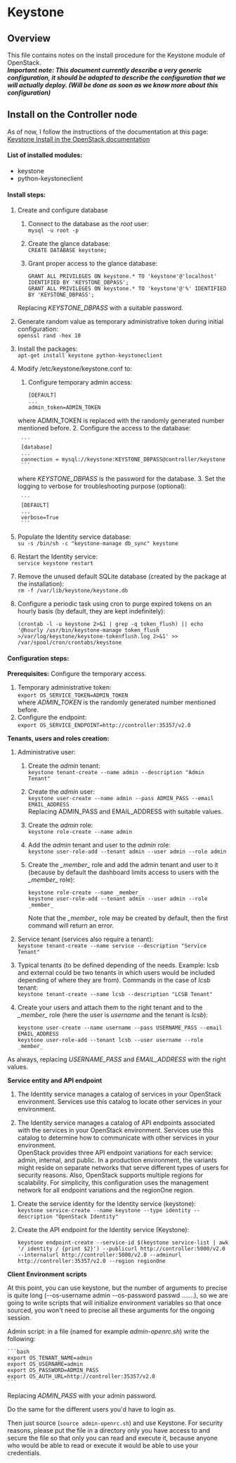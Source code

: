 # Keystone

## Overview

This file contains notes on the install procedure for the Keystone module of OpenStack.  
***Important note: This document currently describe a very generic configuration, it should be adapted to describe the configuration that we will actually deploy. (Will be done as soon as we know more about this configuration)***

## Install on the Controller node

As of now, I follow the instructions of the documentation at this page:  
[Keystone Install in the OpenStack documentation](http://docs.openstack.org/juno/install-guide/install/apt/content/keystone-install.html)

#### List of installed modules:
- keystone
- python-keystoneclient

#### Install steps:
1. Create and configure database
    1. Connect to the database as the _root_ user:  
        `mysql -u root -p`
    2. Create the glance database:  
        `CREATE DATABASE keystone;`
    3. Grant proper access to the glance database:
    
        ```
        GRANT ALL PRIVILEGES ON keystone.* TO 'keystone'@'localhost' IDENTIFIED BY 'KEYSTONE_DBPASS';
        GRANT ALL PRIVILEGES ON keystone.* TO 'keystone'@'%' IDENTIFIED BY 'KEYSTONE_DBPASS';
        ```  
    Replacing _KEYSTONE_DBPASS_ with a suitable password.
2. Generate random value as temporary administrative token during initial configuration:  
    `openssl rand -hex 10`
3. Install the packages:  
    `apt-get install keystone python-keystoneclient`
4. Modify /etc/keystone/keystone.conf to:
    1. Configure temporary admin access:
    
        ```
        [DEFAULT]
        ...
        admin_token=ADMIN_TOKEN
        ```
    where ADMIN_TOKEN is replaced with the randomly generated number mentioned before.
    2. Configure the access to the database:
    
        ```
        [database]
        ...
        connection = mysql://keystone:KEYSTONE_DBPASS@controller/keystone
        ```
    where _KEYSTONE_DBPASS_ is the password for the database.
    3. Set the logging to verbose for troubleshooting purpose (optional):
    
        ```
        [DEFAULT]
        ...
        verbose=True
        ```
5. Populate the Identity service database:  
    `su -s /bin/sh -c "keystone-manage db_sync" keystone`
6. Restart the Identity service:  
    `service keystone restart`
7. Remove the unused default SQLite database (created by the package at the installation):  
    `rm -f /var/lib/keystone/keystone.db`
8. Configure a periodic task using cron to purge expired tokens on an hourly basis (by default, they are kept indefinitely):

    ```
    (crontab -l -u keystone 2>&1 | grep -q token_flush) || echo '@hourly /usr/bin/keystone-manage token_flush >/var/log/keystone/keystone-tokenflush.log 2>&1' >> /var/spool/cron/crontabs/keystone
    ```

#### Configuration steps:
**Prerequisites:** Configure the temporary access.

1. Temporary administrative token:  
    `export OS_SERVICE_TOKEN=ADMIN_TOKEN`  
where _ADMIN_TOKEN_ is the randomly generated number mentioned before.
2. Configure the endpoint:  
    `export OS_SERVICE_ENDPOINT=http://controller:35357/v2.0`

**Tenants, users and roles creation:**

1. Administrative user:
    1. Create the _admin_ tenant:  
        `keystone tenant-create --name admin --description "Admin Tenant"`
    2. Create the _admin_ user:  
        `keystone user-create --name admin --pass ADMIN_PASS --email EMAIL_ADDRESS`  
    Replacing ADMIN_PASS and EMAIL_ADDRESS with suitable values.
    3. Create the _admin_ role:  
        `keystone role-create --name admin`
    4. Add the _admin_ tenant and user to the _admin_ role:  
        `keystone user-role-add --tenant admin --user admin --role admin`
    5. Create the _\_member\__ role and add the admin tenant and user to it (because by default the dashboard limits access to users with the _\_member\__ role):
    
        ```
        keystone role-create --name _member_
        keystone user-role-add --tenant admin --user admin --role _member_
        ```  
        Note that the _\_member\__ role may be created by default, then the first command will return an error.
2. Service tenant (services also require a tenant):  
    `keystone tenant-create --name service --description "Service Tenant"`
3. Typical tenants (to be defined depending of the needs. Example: lcsb and external could be two tenants in which users would be included depending of where they are from). Commands in the case of _lcsb_ tenant:  
    `keystone tenant-create --name lcsb --description "LCSB Tenant"`
4. Create your users and attach them to the right tenant and to the _\_member\__ role (here the user is _username_ and the tenant is _lcsb_):

    ```
    keystone user-create --name username --pass USERNAME_PASS --email EMAIL_ADDRESS
    keystone user-role-add --tenant lcsb --user username --role _member_
    ```
As always, replacing _USERNAME_PASS_ and _EMAIL_ADDRESS_ with the right values.

**Service entity and API endpoint**  
1) The Identity service manages a catalog of services in your OpenStack environment. Services use this catalog to locate other services in your environment.

2) The Identity service manages a catalog of API endpoints associated with the services in your OpenStack environment. Services use this catalog to determine how to communicate with other services in your environment.  
OpenStack provides three API endpoint variations for each service: admin, internal, and public. In a production environment, the variants might reside on separate networks that serve different types of users for security reasons. Also, OpenStack supports multiple regions for scalability. For simplicity, this configuration uses the management network for all endpoint variations and the regionOne region.

1. Create the service identity for the Identity service (keystone):  
    `keystone service-create --name keystone --type identity --description "OpenStack Identity"`
2. Create the API endpoint for the Identity service (Keystone):

    ```
    keystone endpoint-create --service-id $(keystone service-list | awk '/ identity / {print $2}') --publicurl http://controller:5000/v2.0 --internalurl http://controller:5000/v2.0 --adminurl http://controller:35357/v2.0 --region regionOne
    ```

**Client Environment scripts**

At this point, you can use keystone, but the number of arguments to precise is quite long (--os-username admin --os-password passwd .......), so we are going to write scripts that will initialize environment variables so that once sourced, you won't need to precise all these arguments for the ongoing session.

Admin script: in a file (named for example *admin-openrc.sh*) write the following:

    ```bash
    export OS_TENANT_NAME=admin
    export OS_USERNAME=admin
    export OS_PASSWORD=ADMIN_PASS
    export OS_AUTH_URL=http://controller:35357/v2.0
    ```
Replacing _ADMIN_PASS_ with your admin password.

Do the same for the different users you'd have to login as.

Then just source (`source admin-openrc.sh`) and use Keystone.
For security reasons, please put the file in a directory only you have access to and secure the file so that only you can read and execute it, because anyone who would be able to read or execute it would be able to use your credentials.

